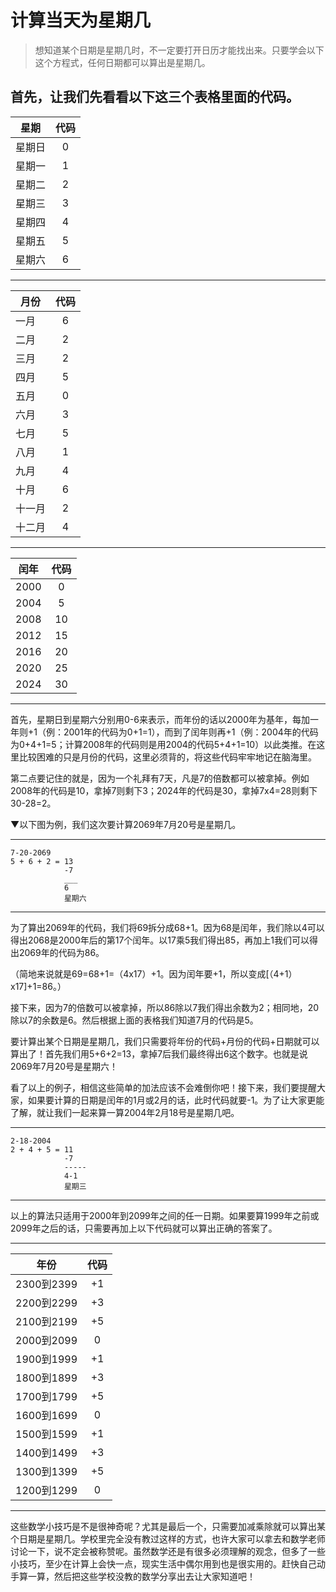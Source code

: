 # 计算当天为星期几

> 想知道某个日期是星期几时，不一定要打开日历才能找出来。只要学会以下这个方程式，任何日期都可以算出是星期几。

首先，让我们先看看以下这三个表格里面的代码。
----------------------------------------------------------------------
|   星期      |   代码      |
| ----------- | :--------: |
|   星期日    |    0        |
|   星期一    |    1        |
|   星期二    |    2        |
|   星期三    |    3        |
|   星期四    |    4        |
|   星期五    |    5        |
|   星期六    |    6        |

----------------------------------------------------------------------

|   月份      |   代码      |
| ----------- | :--------: |
|   一月      |    6        |
|   二月      |    2        |
|   三月      |    2        |
|   四月      |    5        |
|   五月      |    0        |
|   六月      |    3        |
|   七月      |    5        |
|   八月      |    1        |
|   九月      |    4        |
|   十月      |    6        |
|   十一月    |    2        |
|   十二月    |    4        |

----------------------------------------------------------------------

|   闰年      |   代码       |
| ----------- | :--------:  |
|   2000      |    0         |
|   2004      |    5         |
|   2008      |    10        |
|   2012      |    15        |
|   2016      |    20        |
|   2020      |    25        |
|   2024      |    30        |
--------------------------------------------

首先，星期日到星期六分别用0-6来表示，而年份的话以2000年为基年，每加一年则+1（例：2001年的代码为0+1=1），而到了闰年则再+1（例：2004年的代码为0+4+1=5；计算2008年的代码则是用2004的代码5+4+1=10）以此类推。在这里比较困难的只是月份的代码，这里必须背的，将这些代码牢牢地记在脑海里。

第二点要记住的就是，因为一个礼拜有7天，凡是7的倍数都可以被拿掉。例如2008年的代码是10，拿掉7则剩下3；2024年的代码是30，拿掉7x4=28则剩下30-28=2。

▼以下图为例，我们这次要计算2069年7月20号是星期几。

  -------------------------
    7-20-2069
    5 + 6 + 2 = 13
                -7
                ___
                6
                星期六
  -------------------------

为了算出2069年的代码，我们将69拆分成68+1。因为68是闰年，我们除以4可以得出2068是2000年后的第17个闰年。以17乘5我们得出85，再加上1我们可以得出2069年的代码为86。

（简地来说就是69=68+1=（4x17）+1。因为闰年要+1，所以变成[（4+1）x17]+1=86。）

接下来，因为7的倍数可以被拿掉，所以86除以7我们得出余数为2；相同地，20除以7的余数是6。然后根据上面的表格我们知道7月的代码是5。

要计算出某个日期是星期几，我们只需要将年份的代码+月份的代码+日期就可以算出了！首先我们用5+6+2=13，拿掉7后我们最终得出6这个数字。也就是说2069年7月20号是星期六！

看了以上的例子，相信这些简单的加法应该不会难倒你吧！接下来，我们要提醒大家，如果要计算的日期是闰年的1月或2月的话，此时代码就要-1。为了让大家更能了解，就让我们一起来算一算2004年2月18号是星期几吧。

  ----------------------------------------------------------
    2-18-2004
    2 + 4 + 5 = 11
                -7
                -----
                4-1
                星期三
  ----------------------------------------------------------

以上的算法只适用于2000年到2099年之间的任一日期。如果要算1999年之前或2099年之后的话，只需要再加上以下代码就可以算出正确的答案了。

----------------------------------------------------------------------
|   年份            |   代码        |
| -----------       | :--------:   |
|   2300到2399      |    +1        |
|   2200到2299      |    +3        |
|   2100到2199      |    +5        |
|   2000到2099      |    0         |
|   1900到1999      |    +1        |
|   1800到1899      |    +3        |
|   1700到1799      |    +5        |
|   1600到1699      |    0         |
|   1500到1599      |    +1        |
|   1400到1499      |    +3        |
|   1300到1399      |    +5        |
|   1200到1299      |    0         |
--------------------------------------------

这些数学小技巧是不是很神奇呢？尤其是最后一个，只需要加减乘除就可以算出某个日期是星期几。学校里完全没有教过这样的方式，也许大家可以拿去和数学老师讨论一下，说不定会被称赞呢。虽然数学还是有很多必须理解的观念，但多了一些小技巧，至少在计算上会快一点，现实生活中偶尔用到也是很实用的。赶快自己动手算一算，然后把这些学校没教的数学分享出去让大家知道吧！